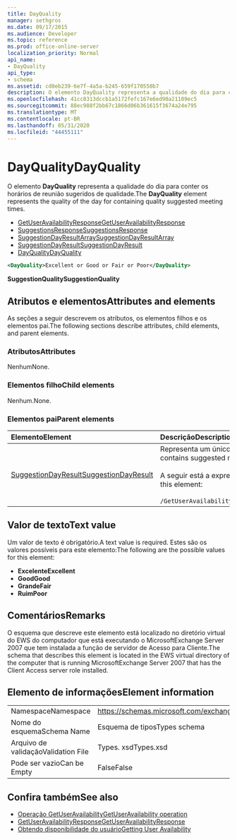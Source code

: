 ```yaml
---
title: DayQuality
manager: sethgros
ms.date: 09/17/2015
ms.audience: Developer
ms.topic: reference
ms.prod: office-online-server
localization_priority: Normal
api_name:
- DayQuality
api_type:
- schema
ms.assetid: cd0eb239-6e7f-4a5a-b245-659f170550b7
description: O elemento DayQuality representa a qualidade do dia para conter os horários de reunião sugeridos de qualidade.
ms.openlocfilehash: 41cc8313dccb1a5172fefc167e6ed90a21109ec5
ms.sourcegitcommit: 88ec988f2bb67c1866d06b361615f3674a24e795
ms.translationtype: MT
ms.contentlocale: pt-BR
ms.lasthandoff: 05/31/2020
ms.locfileid: "44455111"
---
```

# <a name="dayquality"></a><span data-ttu-id="c0a40-103">DayQuality</span><span class="sxs-lookup"><span data-stu-id="c0a40-103">DayQuality</span></span>

<span data-ttu-id="c0a40-104">O elemento **DayQuality** representa a qualidade do dia para conter os horários de reunião sugeridos de qualidade.</span><span class="sxs-lookup"><span data-stu-id="c0a40-104">The **DayQuality** element represents the quality of the day for containing quality suggested meeting times.</span></span> 
  
- [<span data-ttu-id="c0a40-105">GetUserAvailabilityResponse</span><span class="sxs-lookup"><span data-stu-id="c0a40-105">GetUserAvailabilityResponse</span></span>](getuseravailabilityresponse.md)  
- [<span data-ttu-id="c0a40-106">SuggestionsResponse</span><span class="sxs-lookup"><span data-stu-id="c0a40-106">SuggestionsResponse</span></span>](suggestionsresponse.md) 
- [<span data-ttu-id="c0a40-107">SuggestionDayResultArray</span><span class="sxs-lookup"><span data-stu-id="c0a40-107">SuggestionDayResultArray</span></span>](suggestiondayresultarray.md)  
- [<span data-ttu-id="c0a40-108">SuggestionDayResult</span><span class="sxs-lookup"><span data-stu-id="c0a40-108">SuggestionDayResult</span></span>](suggestiondayresult.md) 
- [<span data-ttu-id="c0a40-109">DayQuality</span><span class="sxs-lookup"><span data-stu-id="c0a40-109">DayQuality</span></span>](dayquality.md)
  
```xml
<DayQuality>Excellent or Good or Fair or Poor</DayQuality>
```

<span data-ttu-id="c0a40-110">**SuggestionQuality**</span><span class="sxs-lookup"><span data-stu-id="c0a40-110">**SuggestionQuality**</span></span>

## <a name="attributes-and-elements"></a><span data-ttu-id="c0a40-111">Atributos e elementos</span><span class="sxs-lookup"><span data-stu-id="c0a40-111">Attributes and elements</span></span>

<span data-ttu-id="c0a40-112">As seções a seguir descrevem os atributos, os elementos filhos e os elementos pai.</span><span class="sxs-lookup"><span data-stu-id="c0a40-112">The following sections describe attributes, child elements, and parent elements.</span></span>
  
### <a name="attributes"></a><span data-ttu-id="c0a40-113">Atributos</span><span class="sxs-lookup"><span data-stu-id="c0a40-113">Attributes</span></span>

<span data-ttu-id="c0a40-114">Nenhum</span><span class="sxs-lookup"><span data-stu-id="c0a40-114">None.</span></span>
  
### <a name="child-elements"></a><span data-ttu-id="c0a40-115">Elementos filho</span><span class="sxs-lookup"><span data-stu-id="c0a40-115">Child elements</span></span>

<span data-ttu-id="c0a40-116">Nenhum.</span><span class="sxs-lookup"><span data-stu-id="c0a40-116">None.</span></span>
  
### <a name="parent-elements"></a><span data-ttu-id="c0a40-117">Elementos pai</span><span class="sxs-lookup"><span data-stu-id="c0a40-117">Parent elements</span></span>

|<span data-ttu-id="c0a40-118">**Elemento**</span><span class="sxs-lookup"><span data-stu-id="c0a40-118">**Element**</span></span>|<span data-ttu-id="c0a40-119">**Descrição**</span><span class="sxs-lookup"><span data-stu-id="c0a40-119">**Description**</span></span>|
|:-----|:-----|
|[<span data-ttu-id="c0a40-120">SuggestionDayResult</span><span class="sxs-lookup"><span data-stu-id="c0a40-120">SuggestionDayResult</span></span>](suggestiondayresult.md) <br/> |<span data-ttu-id="c0a40-121">Representa um único dia que contém horários de reunião sugeridos.</span><span class="sxs-lookup"><span data-stu-id="c0a40-121">Represents a single day that contains suggested meeting times.</span></span>  <br/><br/><span data-ttu-id="c0a40-122">A seguir está a expressão XPath 2,0 para este elemento:</span><span class="sxs-lookup"><span data-stu-id="c0a40-122">The following is the XPath 2.0 expression to this element:</span></span><br/><br/>`/GetUserAvailabilityResponse/SuggestionsResponse/SuggestionDayResultArray/SuggestionDayResult[i]` <br/> |
   
## <a name="text-value"></a><span data-ttu-id="c0a40-123">Valor de texto</span><span class="sxs-lookup"><span data-stu-id="c0a40-123">Text value</span></span>

<span data-ttu-id="c0a40-124">Um valor de texto é obrigatório.</span><span class="sxs-lookup"><span data-stu-id="c0a40-124">A text value is required.</span></span> <span data-ttu-id="c0a40-125">Estes são os valores possíveis para este elemento:</span><span class="sxs-lookup"><span data-stu-id="c0a40-125">The following are the possible values for this element:</span></span>
  
- <span data-ttu-id="c0a40-126">**Excelente**</span><span class="sxs-lookup"><span data-stu-id="c0a40-126">**Excellent**</span></span>   
- <span data-ttu-id="c0a40-127">**Good**</span><span class="sxs-lookup"><span data-stu-id="c0a40-127">**Good**</span></span>    
- <span data-ttu-id="c0a40-128">**Grande**</span><span class="sxs-lookup"><span data-stu-id="c0a40-128">**Fair**</span></span>    
- <span data-ttu-id="c0a40-129">**Ruim**</span><span class="sxs-lookup"><span data-stu-id="c0a40-129">**Poor**</span></span>
    
## <a name="remarks"></a><span data-ttu-id="c0a40-130">Comentários</span><span class="sxs-lookup"><span data-stu-id="c0a40-130">Remarks</span></span>

<span data-ttu-id="c0a40-131">O esquema que descreve este elemento está localizado no diretório virtual do EWS do computador que está executando o MicrosoftExchange Server 2007 que tem instalada a função de servidor de Acesso para Cliente.</span><span class="sxs-lookup"><span data-stu-id="c0a40-131">The schema that describes this element is located in the EWS virtual directory of the computer that is running MicrosoftExchange Server 2007 that has the Client Access server role installed.</span></span>
  
## <a name="element-information"></a><span data-ttu-id="c0a40-132">Elemento de informações</span><span class="sxs-lookup"><span data-stu-id="c0a40-132">Element information</span></span>

|||
|:-----|:-----|
|<span data-ttu-id="c0a40-133">Namespace</span><span class="sxs-lookup"><span data-stu-id="c0a40-133">Namespace</span></span>  <br/> |https://schemas.microsoft.com/exchange/services/2006/types  <br/> |
|<span data-ttu-id="c0a40-134">Nome do esquema</span><span class="sxs-lookup"><span data-stu-id="c0a40-134">Schema Name</span></span>  <br/> |<span data-ttu-id="c0a40-135">Esquema de tipos</span><span class="sxs-lookup"><span data-stu-id="c0a40-135">Types schema</span></span>  <br/> |
|<span data-ttu-id="c0a40-136">Arquivo de validação</span><span class="sxs-lookup"><span data-stu-id="c0a40-136">Validation File</span></span>  <br/> |<span data-ttu-id="c0a40-137">Types. xsd</span><span class="sxs-lookup"><span data-stu-id="c0a40-137">Types.xsd</span></span>  <br/> |
|<span data-ttu-id="c0a40-138">Pode ser vazio</span><span class="sxs-lookup"><span data-stu-id="c0a40-138">Can be Empty</span></span>  <br/> |<span data-ttu-id="c0a40-139">False</span><span class="sxs-lookup"><span data-stu-id="c0a40-139">False</span></span>  <br/> |
   
## <a name="see-also"></a><span data-ttu-id="c0a40-140">Confira também</span><span class="sxs-lookup"><span data-stu-id="c0a40-140">See also</span></span>

- [<span data-ttu-id="c0a40-141">Operação GetUserAvailability</span><span class="sxs-lookup"><span data-stu-id="c0a40-141">GetUserAvailability operation</span></span>](getuseravailability-operation.md)  
- [<span data-ttu-id="c0a40-142">GetUserAvailabilityResponse</span><span class="sxs-lookup"><span data-stu-id="c0a40-142">GetUserAvailabilityResponse</span></span>](getuseravailabilityresponse.md)
- [<span data-ttu-id="c0a40-143">Obtendo disponibilidade do usuário</span><span class="sxs-lookup"><span data-stu-id="c0a40-143">Getting User Availability</span></span>](https://msdn.microsoft.com/library/d4133fcb-9b0f-4e6b-aadf-a389da83516a%28Office.15%29.aspx)

